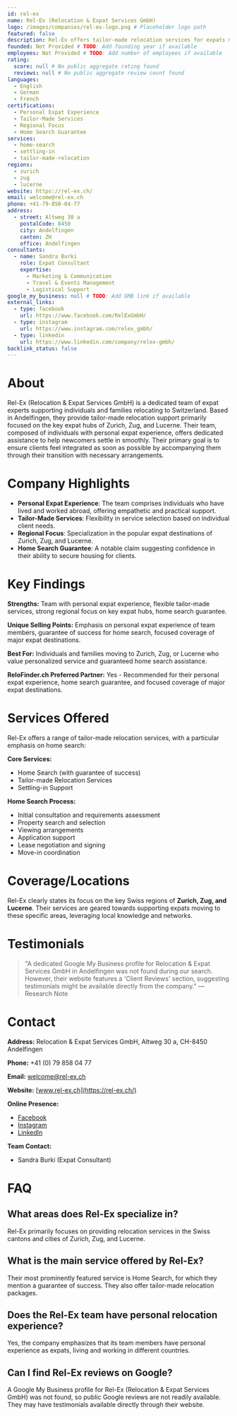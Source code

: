```yaml
---
id: rel-ex
name: Rel-Ex (Relocation & Expat Services GmbH)
logo: /images/companies/rel-ex-logo.png # Placeholder logo path
featured: false
description: Rel-Ex offers tailor-made relocation services for expats moving to Switzerland, specializing in home search and settling-in support in Zurich, Zug, and Lucerne.
founded: Not Provided # TODO: Add founding year if available
employees: Not Provided # TODO: Add number of employees if available
rating:
  score: null # No public aggregate rating found
  reviews: null # No public aggregate review count found
languages:
  - English
  - German
  - French
certifications:
  - Personal Expat Experience
  - Tailor-Made Services
  - Regional Focus
  - Home Search Guarantee
services:
  - home-search
  - settling-in
  - tailor-made-relocation
regions:
  - zurich
  - zug
  - lucerne
website: https://rel-ex.ch/
email: welcome@rel-ex.ch
phone: +41-79-858-04-77
address:
  - street: Altweg 30 a
    postalCode: 8450
    city: Andelfingen
    canton: ZH
    office: Andelfingen
consultants:
  - name: Sandra Burki
    role: Expat Consultant
    expertise:
      - Marketing & Communication
      - Travel & Events Management
      - Logistical Support
google_my_business: null # TODO: Add GMB link if available
external_links:
  - type: facebook
    url: https://www.facebook.com/RelExGmbH/
  - type: instagram
    url: https://www.instagram.com/relex_gmbh/
  - type: linkedin
    url: https://www.linkedin.com/company/relex-gmbh/
backlink_status: false
---
```


# About
Rel-Ex (Relocation & Expat Services GmbH) is a dedicated team of expat experts supporting individuals and families relocating to Switzerland. Based in Andelfingen, they provide tailor-made relocation support primarily focused on the key expat hubs of Zurich, Zug, and Lucerne. Their team, composed of individuals with personal expat experience, offers dedicated assistance to help newcomers settle in smoothly. Their primary goal is to ensure clients feel integrated as soon as possible by accompanying them through their transition with necessary arrangements.

# Company Highlights
- **Personal Expat Experience**: The team comprises individuals who have lived and worked abroad, offering empathetic and practical support.
- **Tailor-Made Services**: Flexibility in service selection based on individual client needs.
- **Regional Focus**: Specialization in the popular expat destinations of Zurich, Zug, and Lucerne.
- **Home Search Guarantee**: A notable claim suggesting confidence in their ability to secure housing for clients.

# Key Findings
**Strengths:** Team with personal expat experience, flexible tailor-made services, strong regional focus on key expat hubs, home search guarantee.

**Unique Selling Points:** Emphasis on personal expat experience of team members, guarantee of success for home search, focused coverage of major expat destinations.

**Best For:** Individuals and families moving to Zurich, Zug, or Lucerne who value personalized service and guaranteed home search assistance.

**ReloFinder.ch Preferred Partner:** Yes - Recommended for their personal expat experience, home search guarantee, and focused coverage of major expat destinations.

# Services Offered
Rel-Ex offers a range of tailor-made relocation services, with a particular emphasis on home search:

**Core Services:**
- Home Search (with guarantee of success)
- Tailor-made Relocation Services
- Settling-in Support

**Home Search Process:**
- Initial consultation and requirements assessment
- Property search and selection
- Viewing arrangements
- Application support
- Lease negotiation and signing
- Move-in coordination

# Coverage/Locations
Rel-Ex clearly states its focus on the key Swiss regions of **Zurich, Zug, and Lucerne**. Their services are geared towards supporting expats moving to these specific areas, leveraging local knowledge and networks.

# Testimonials
> "A dedicated Google My Business profile for Relocation & Expat Services GmbH in Andelfingen was not found during our search. However, their website features a 'Client Reviews' section, suggesting testimonials might be available directly from the company."
> — Research Note

# Contact
**Address:** Relocation & Expat Services GmbH, Altweg 30 a, CH-8450 Andelfingen

**Phone:** +41 (0) 79 858 04 77

**Email:** welcome@rel-ex.ch

**Website:** [www.rel-ex.ch](https://rel-ex.ch/)

**Online Presence:**
- [Facebook](https://www.facebook.com/RelExGmbH/)
- [Instagram](https://www.instagram.com/relex_gmbh/)
- [LinkedIn](https://www.linkedin.com/company/relex-gmbh/)

**Team Contact:**
- Sandra Burki (Expat Consultant)

# FAQ
## What areas does Rel-Ex specialize in?
Rel-Ex primarily focuses on providing relocation services in the Swiss cantons and cities of Zurich, Zug, and Lucerne.

## What is the main service offered by Rel-Ex?
Their most prominently featured service is Home Search, for which they mention a guarantee of success. They also offer tailor-made relocation packages.

## Does the Rel-Ex team have personal relocation experience?
Yes, the company emphasizes that its team members have personal experience as expats, living and working in different countries.

## Can I find Rel-Ex reviews on Google?
A Google My Business profile for Rel-Ex (Relocation & Expat Services GmbH) was not found, so public Google reviews are not readily available. They may have testimonials available directly through their website. 